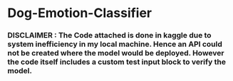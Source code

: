 # Dog-Emotion-Classifier

### DISCLAIMER : The Code attached is done in kaggle due to system inefficiency in my local machine. Hence an API could not be created where the model would be deployed. However the code itself includes a custom test input block to verify the model.

